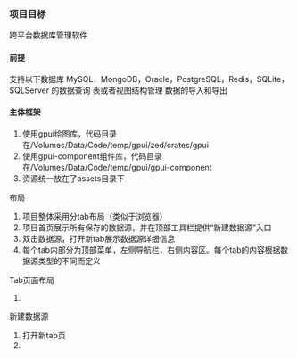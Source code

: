 ### 项目目标

跨平台数据库管理软件

#### 前提

支持以下数据库
MySQL，MongoDB，Oracle，PostgreSQL，Redis，SQLite，SQLServer
的数据查询
表或者视图结构管理
数据的导入和导出

#### 主体框架

1. 使用gpui绘图库，代码目录在/Volumes/Data/Code/temp/gpui/zed/crates/gpui
2. 使用gpui-component组件库，代码目录在/Volumes/Data/Code/temp/gpui/gpui-component
3. 资源统一放在了assets目录下

布局

1. 项目整体采用分tab布局（类似于浏览器）
2. 项目首页展示所有保存的数据源，并在顶部工具栏提供“新建数据源”入口
3. 双击数据源，打开新tab展示数据源详细信息
4. 每个tab内部分为顶部菜单，左侧导航栏，右侧内容区。每个tab的内容根据数据源类型的不同而定义

Tab页面布局

1.

新建数据源

1. 打开新tab页
2. 
